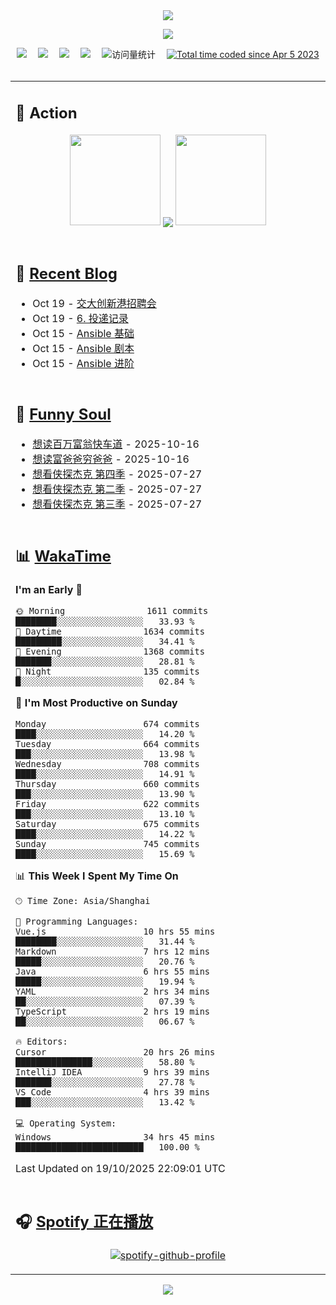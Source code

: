 <div align="center">

<img src="https://capsule-render.vercel.app/api?type=waving&color=timeGradient&height=300&&section=header&text=HI%20THERE!&fontSize=90&fontAlign=50&fontAlignY=30&desc=I%E2%80%99m%20@LI%20SIR%20%F0%9F%91%8B&descAlign=50&descSize=30&descAlignY=60&animation=twinkling" />

<div align="center">

  <!-- knock code pictures 敲代码的图片 -->
  <img order-radius="100px" src="https://img.lisir.cc/image/my/001.gif"><br>

  <!-- profile logo 个人资料徽标 -->
  <div align="center">
    <a href="https://lisir.cc/" title="点击跳转"><img src="https://img.shields.io/badge/Blog-%E4%B8%AA%E4%BA%BA%E5%8D%9A%E5%AE%A2-red"></a>&emsp;
    <a href="https://photo.lisir.cc/" title="点击跳转"><img src="https://img.shields.io/badge/Photo-%E6%97%B6%E5%85%89%E7%9B%B8%E5%86%8C-blue"></a>&emsp;
    <a href="https://cloud.lisir.cc/" title="点击跳转"><img src="https://img.shields.io/badge/Cloud%20Disk-%E6%88%91%E7%9A%84%E4%BA%91%E7%9B%98-green"></a>&emsp;
    <a href="https://nz.lisir.cc/" title="点击跳转"><img src="https://img.shields.io/badge/%E5%93%AA%E5%90%92-%E7%9B%91%E6%8E%A7%E9%9D%A2%E6%9D%BF-blueviolet"></a>&emsp;
    <!-- visitor -->
    <img src="https://komarev.com/ghpvc/?username=wkwbk&label=Views&color=orange&style=flat" alt="访问量统计" />&emsp;
    <a href="https://wakatime.com/@2237354f-824a-4472-ae76-c1eca96c8908"><img src="https://wakatime.com/badge/user/2237354f-824a-4472-ae76-c1eca96c8908.svg" alt="Total time coded since Apr 5 2023" /></a>
  </div>

</div>

<br>

<div align="center">

<table>

<tr><td>

## 🚀 Action

<!-- github-readme-streak-stats 连续提交代码天数记录 -->
<div align="center">
  <img width="145" src="https://img.lisir.cc/image/my/002.png">
  <img align="center" src="https://github-readme-stats.vercel.app/api?username=wkwbk&show_icons=true&theme=transparent">
  <img width="145" src="https://img.lisir.cc/image/my/001.png">
</div>

<br>

</td></tr>

<tr><td>

<!-- 近期博客 -->
## 📃 [Recent Blog](https://lisir.cc/)

<!-- feed start -->
- Oct 19 - [交大创新港招聘会](https://lisir.cc/Notes/Job/投递记录/2025-10-19)
- Oct 19 - [6. 投递记录](https://lisir.cc/Notes/Job/投递记录/)
- Oct 15 - [Ansible 基础](https://lisir.cc/Notes/DevOps/Ansible/00.Ansible-基础)
- Oct 15 - [Ansible 剧本](https://lisir.cc/Notes/DevOps/Ansible/01.Ansible-剧本)
- Oct 15 - [Ansible 进阶](https://lisir.cc/Notes/DevOps/Ansible/02.Ansible-进阶)
<!-- feed end -->

</td></tr>

<tr><td>

<!-- 豆瓣 -->
## 🤾 [Funny Soul](https://movie.douban.com/people/li778057151)

<!-- START_SECTION:douban -->
* <a href='https://book.douban.com/subject/27041645/' target='_blank'>想读百万富翁快车道</a> - 2025-10-16
* <a href='https://book.douban.com/subject/27153484/' target='_blank'>想读富爸爸穷爸爸</a> - 2025-10-16
* <a href='https://movie.douban.com/subject/37067733/' target='_blank'>想看侠探杰克 第四季</a> - 2025-07-27
* <a href='https://movie.douban.com/subject/35763119/' target='_blank'>想看侠探杰克 第二季</a> - 2025-07-27
* <a href='https://movie.douban.com/subject/36670568/' target='_blank'>想看侠探杰克 第三季</a> - 2025-07-27
<!-- END_SECTION:douban -->

</td></tr>

<tr><td>

<!-- wakatime 统计 -->
## 📊 [WakaTime](https://wakatime.com/@wkwbk)

<!--START_SECTION:waka-->
**I'm an Early 🐤** 

```text
🌞 Morning                1611 commits        ████████░░░░░░░░░░░░░░░░░   33.93 % 
🌆 Daytime                1634 commits        █████████░░░░░░░░░░░░░░░░   34.41 % 
🌃 Evening                1368 commits        ███████░░░░░░░░░░░░░░░░░░   28.81 % 
🌙 Night                  135 commits         █░░░░░░░░░░░░░░░░░░░░░░░░   02.84 % 
```
📅 **I'm Most Productive on Sunday** 

```text
Monday                   674 commits         ████░░░░░░░░░░░░░░░░░░░░░   14.20 % 
Tuesday                  664 commits         ███░░░░░░░░░░░░░░░░░░░░░░   13.98 % 
Wednesday                708 commits         ████░░░░░░░░░░░░░░░░░░░░░   14.91 % 
Thursday                 660 commits         ███░░░░░░░░░░░░░░░░░░░░░░   13.90 % 
Friday                   622 commits         ███░░░░░░░░░░░░░░░░░░░░░░   13.10 % 
Saturday                 675 commits         ████░░░░░░░░░░░░░░░░░░░░░   14.22 % 
Sunday                   745 commits         ████░░░░░░░░░░░░░░░░░░░░░   15.69 % 
```


📊 **This Week I Spent My Time On** 

```text
🕑︎ Time Zone: Asia/Shanghai

💬 Programming Languages: 
Vue.js                   10 hrs 55 mins      ████████░░░░░░░░░░░░░░░░░   31.44 % 
Markdown                 7 hrs 12 mins       █████░░░░░░░░░░░░░░░░░░░░   20.76 % 
Java                     6 hrs 55 mins       █████░░░░░░░░░░░░░░░░░░░░   19.94 % 
YAML                     2 hrs 34 mins       ██░░░░░░░░░░░░░░░░░░░░░░░   07.39 % 
TypeScript               2 hrs 19 mins       ██░░░░░░░░░░░░░░░░░░░░░░░   06.67 % 

🔥 Editors: 
Cursor                   20 hrs 26 mins      ███████████████░░░░░░░░░░   58.80 % 
IntelliJ IDEA            9 hrs 39 mins       ███████░░░░░░░░░░░░░░░░░░   27.78 % 
VS Code                  4 hrs 39 mins       ███░░░░░░░░░░░░░░░░░░░░░░   13.42 % 

💻 Operating System: 
Windows                  34 hrs 45 mins      █████████████████████████   100.00 % 
```


 Last Updated on 19/10/2025 22:09:01 UTC
<!--END_SECTION:waka-->

</td></tr>

<tr><td>

## 🎧 [Spotify 正在播放](https://open.spotify.com/user/31s4ftvnfnus65uynvxmxu7rkfom)

<div align="center">

  [![spotify-github-profile](https://spotify-github-profile.kittinanx.com/api/view?uid=31s4ftvnfnus65uynvxmxu7rkfom&cover_image=true&theme=default&show_offline=true&background_color=121212&interchange=true&bar_color_cover=true)](https://spotify-github-profile.kittinanx.com/api/view?uid=31s4ftvnfnus65uynvxmxu7rkfom&redirect=true)

</div>

</td></tr>

</table>

</div>

<img src="https://capsule-render.vercel.app/api?type=waving&color=timeGradient&height=300&&section=footer&text=THE%20END!&fontSize=90&fontAlign=50&fontAlignY=70&desc=Hope%20your%20program%20is%20bug-free!&descAlign=50&descSize=30&descAlignY=40&animation=twinkling" />

</div>
